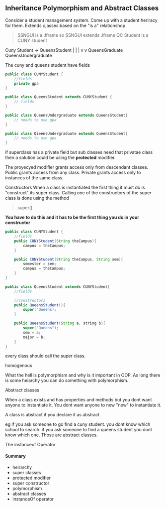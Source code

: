 ## Inheritance Polymorphism and Abstract Classes

Consider a student management system. Come up with a student heriracy for them. 
Extends c;asses based on the "is a" relationshop

> SSNGUI is a Jframe so SSNGUI extends Jframe
> QC Student is a CUNY student

Cuny Student -> QueensStudent 
                 |       |
                 |       v
                 v      QueensGraduate
                 QueensUndergraduate

The cuny and queens student have fields


```java
public class CUNYStudent {
    //fields
    private gpa
}

public class QueemsStudent extends CUNYStudent {
    // fields
}

public class QueensUndergraduate extends QueensStudent{
    // needs to use gpa
}

public class QieensUndergraduate extends QueensStudent{
    // needs to use gpa
}

```

if superclass has a private field but sub classes need that privatae class then a solution could be using the **protected** modifier.

The proyecyed modifier grants access only from descendant classes.
Public grants access from any class.
Private grants access only to instances of the same class.

Constructors
When a class is instantiated the first thing it must do is "construct" its super class.
Calling one of the constructors of the super class is done using the method

> super(<optional parameters>)

**You have to do this and it has to be the first thing you do in your constructor**

```java
public class CUNYStudent {
    //fields
    public CUNYStudent(String theCampus){
        campus = theCampus;
    }

    public CUNYStudent(String theCampus, String sem){
        semester = sem;
        campus = theCampus;
    }
}
```

```java
public class QueensStudent extends CUNYStudent{
    //fields

    //constructors
    public QueensStudent(){
        super("Queens);
    }

    public QueensStudent(String a, string b){
        super("Queens");
        sem = a;
        major = b;
    }
}
```

every class should call the super class.

homogenous 

What the hell is polymorphism and why is it important in OOP. As long there is some heiarchy you can do something with polymorphism. 

Abstract classes

When a class exists and has properties and methods but you dont want anyone to instantiate it. You dont want anyone to new "new" to instantiate it. 

A class is abstract if you declare it as abstract

eg if you ask someone to go find a cuny student. you dont know which school to search. if you ask someone to find a queens student you dont know which one. Those are abstract classes.

The instanceof Operator


#### Summary
- heirarchy
- super classes
- protected modifier
- super constructor
- polymorphism
- abstract classes
- instanceOf operator

